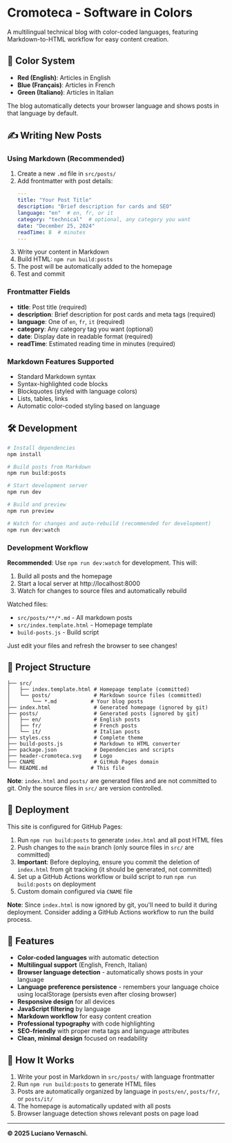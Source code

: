 # Cromoteca - Software in Colors

A multilingual technical blog with color-coded languages, featuring Markdown-to-HTML workflow for easy content creation.

## 🎨 Color System

- **Red (English)**: Articles in English
- **Blue (Français)**: Articles in French
- **Green (Italiano)**: Articles in Italian

The blog automatically detects your browser language and shows posts in that language by default.

## ✍️ Writing New Posts

### Using Markdown (Recommended)

1. Create a new `.md` file in `src/posts/`
2. Add frontmatter with post details:
   ```yaml
   ---
   title: "Your Post Title"
   description: "Brief description for cards and SEO"
   language: "en"  # en, fr, or it
   category: "technical"  # optional, any category you want
   date: "December 25, 2024"
   readTime: 8  # minutes
   ---
   ```
3. Write your content in Markdown
4. Build HTML: `npm run build:posts`
5. The post will be automatically added to the homepage
6. Test and commit

### Frontmatter Fields

- **title**: Post title (required)
- **description**: Brief description for post cards and meta tags (required)
- **language**: One of `en`, `fr`, `it` (required)
- **category**: Any category tag you want (optional)
- **date**: Display date in readable format (required)
- **readTime**: Estimated reading time in minutes (required)

### Markdown Features Supported

- Standard Markdown syntax
- Syntax-highlighted code blocks
- Blockquotes (styled with language colors)
- Lists, tables, links
- Automatic color-coded styling based on language

## 🛠️ Development

```bash
# Install dependencies
npm install

# Build posts from Markdown
npm run build:posts

# Start development server
npm run dev

# Build and preview
npm run preview

# Watch for changes and auto-rebuild (recommended for development)
npm run dev:watch
```

### Development Workflow

**Recommended**: Use `npm run dev:watch` for development. This will:
1. Build all posts and the homepage
2. Start a local server at http://localhost:8000
3. Watch for changes to source files and automatically rebuild

Watched files:
- `src/posts/**/*.md` - All markdown posts
- `src/index.template.html` - Homepage template
- `build-posts.js` - Build script

Just edit your files and refresh the browser to see changes!

## 📁 Project Structure

```
├── src/
│   ├── index.template.html # Homepage template (committed)
│   └── posts/              # Markdown source files (committed)
│       └── *.md           # Your blog posts
├── index.html              # Generated homepage (ignored by git)
├── posts/                  # Generated posts (ignored by git)
│   ├── en/                 # English posts
│   ├── fr/                 # French posts
│   └── it/                 # Italian posts
├── styles.css              # Complete theme
├── build-posts.js          # Markdown to HTML converter
├── package.json            # Dependencies and scripts
├── header-cromoteca.svg    # Logo
├── CNAME                   # GitHub Pages domain
└── README.md              # This file
```

**Note**: `index.html` and `posts/` are generated files and are not committed to git. Only the source files in `src/` are version controlled.

## 🚀 Deployment

This site is configured for GitHub Pages:

1. Run `npm run build:posts` to generate `index.html` and all post HTML files
2. Push changes to the `main` branch (only source files in `src/` are committed)
3. **Important**: Before deploying, ensure you commit the deletion of `index.html` from git tracking (it should be generated, not committed)
4. Set up a GitHub Actions workflow or build script to run `npm run build:posts` on deployment
5. Custom domain configured via `CNAME` file

**Note**: Since `index.html` is now ignored by git, you'll need to build it during deployment. Consider adding a GitHub Actions workflow to run the build process.

## 🎯 Features

- **Color-coded languages** with automatic detection
- **Multilingual support** (English, French, Italian)
- **Browser language detection** - automatically shows posts in your language
- **Language preference persistence** - remembers your language choice using localStorage (persists even after closing browser)
- **Responsive design** for all devices
- **JavaScript filtering** by language
- **Markdown workflow** for easy content creation
- **Professional typography** with code highlighting
- **SEO-friendly** with proper meta tags and language attributes
- **Clean, minimal design** focused on readability

## 📝 How It Works

1. Write your post in Markdown in `src/posts/` with language frontmatter
2. Run `npm run build:posts` to generate HTML files
3. Posts are automatically organized by language in `posts/en/`, `posts/fr/`, or `posts/it/`
4. The homepage is automatically updated with all posts
5. Browser language detection shows relevant posts on page load

---

**© 2025 Luciano Vernaschi.**